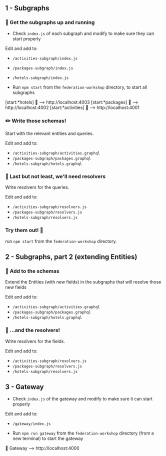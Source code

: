## 1 - Subgraphs

### 🏃 Get the subgraphs up and running

- Check `index.js` of each subgraph and modify to make sure they can start properly

Edit and add to:

- `/activities-subgraph/index.js`
- `/packages-subgraph/index.js`
- `/hotels-subgraph/index.js`

- Run `npm start` from the `federation-workshop` directory, to start all subgraphs

[start:*hotels] 🚀 --> http://localhost:4003
[start:*packages] 🚀 --> http://localhost:4002
[start:*activities] 🚀 --> http://localhost:4001

### ✏️ Write those schemas!

Start with the relevant entities and queries.

Edit and add to:

- `/activities-subgraph/activities.graphql`
- `/packages-subgraph/packages.graphql`
- `/hotels-subgraph/hotels.graphql`

### 💪 Last but not least, we'll need resolvers

Write resolvers for the queries.

Edit and add to:

- `/activities-subgraph/resolvers.js`
- `/packages-subgraph/resolvers.js`
- `/hotels-subgraph/resolvers.js`

### Try them out! 🚀

run `npm start` from the `federation-workshop` directory.

## 2 - Subgraphs, part 2 (extending Entities)

### 📝 Add to the schemas

Extend the Entities (with new fields) in the subgraphs that will resolve those new fields

Edit and add to:

- `/activities-subgraph/activities.graphql`
- `/packages-subgraph/packages.graphql`
- `/hotels-subgraph/hotels.graphql`

### 💪 ...and the resolvers!

Write resolvers for the fields.

Edit and add to:

- `/activities-subgraph/resolvers.js`
- `/packages-subgraph/resolvers.js`
- `/hotels-subgraph/resolvers.js`

## 3 - Gateway

- Check `index.js` of the gateway and modify to make sure it can start properly

Edit and add to:

- `/gateway/index.js`

- Run `npm run gateway` from the `federation-workshop` directory (from a new terminal) to start the gateway

🚀 Gateway --> http://localhost:4000
